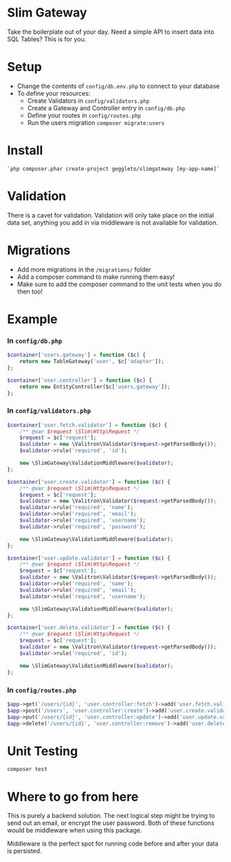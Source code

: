 # Slim Gateway
Take the boilerplate out of your day. Need a simple API to insert data into SQL Tables? This is for you.

# Setup
 - Change the contents of `config/db.env.php` to connect to your database
 - To define your resources:
    - Create Validators in `config/validators.php`
    - Create a Gateway and Controller entry in `config/db.php`
    - Define your routes in `config/routes.php`
    - Run the users migration `composer migrate:users`
    
# Install
    `php composer.phar create-project geggleto/slimgateway [my-app-name]`
    
# Validation
There is a cavet for validation. Validation will only take place on the initial data set, anything you add in via middleware is not available for validation.

# Migrations
 - Add more migrations in the `/migrations/` folder
 - Add a composer command to make running them easy!
 - Make sure to add the composer command to the unit tests when you do then too!

# Example

### In `config/db.php`
```php
$container['users.gateway'] = function ($c) {
    return new TableGateway('user', $c['adapter']);
};

$container['user.controller'] = function ($c) {
    return new EntityController($c['users.gateway']);
};
```

### In `config/validators.php`
```php
$container['user.fetch.validator'] = function ($c) {
    /** @var $request \Slim\Http\Request */
    $request = $c['request'];
    $validator = new \Valitron\Validator($request->getParsedBody());
    $validator->rule('required', 'id');

    new \SlimGateway\ValidationMiddleware($validator);
};

$container['user.create.validator'] = function ($c) {
    /** @var $request \Slim\Http\Request */
    $request = $c['request'];
    $validator = new \Valitron\Validator($request->getParsedBody());
    $validator->rule('required', 'name');
    $validator->rule('required', 'email');
    $validator->rule('required', 'username');
    $validator->rule('required', 'password');

    new \SlimGateway\ValidationMiddleware($validator);
};

$container['user.update.validator'] = function ($c) {
    /** @var $request \Slim\Http\Request */
    $request = $c['request'];
    $validator = new \Valitron\Validator($request->getParsedBody());
    $validator->rule('required', 'name');
    $validator->rule('required', 'email');
    $validator->rule('required', 'username');

    new \SlimGateway\ValidationMiddleware($validator);
};

$container['user.delete.validator'] = function ($c) {
    /** @var $request \Slim\Http\Request */
    $request = $c['request'];
    $validator = new \Valitron\Validator($request->getParsedBody());
    $validator->rule('required', 'id');

    new \SlimGateway\ValidationMiddleware($validator);
};
```

### In `config/routes.php`
```php
$app->get('/users/{id}', 'user.controller:fetch')->add('user.fetch.validator');
$app->post('/users', 'user.controller:create')->add('user.create.validator');
$app->put('/users/{id}', 'user.controller:update')->add('user.update.validator');
$app->delete('/users/{id}', 'user.controller:remove')->add('user.delete.validator');
```


# Unit Testing
`composer test`

# Where to go from here
This is purely a backend solution. The next logical step might be trying 
to send out an email, or encrypt the user password. Both of these functions 
would be middleware when using this package. 

Middleware is the perfect spot for running code before and after your data
is persisted.